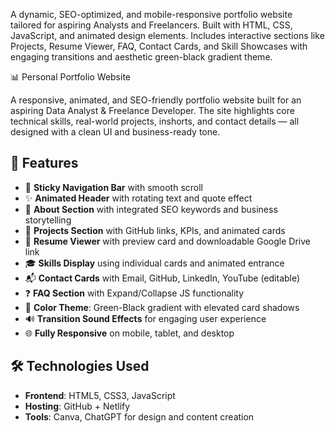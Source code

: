 A dynamic, SEO-optimized, and mobile-responsive portfolio website tailored for aspiring Analysts and Freelancers. Built with HTML, CSS, JavaScript, and animated design elements. Includes interactive sections like Projects, Resume Viewer, FAQ, Contact Cards, and Skill Showcases with engaging transitions and aesthetic green-black gradient theme.

📊 Personal Portfolio Website

A responsive, animated, and SEO-friendly portfolio website built for an aspiring Data Analyst & Freelance Developer. The site highlights core technical skills, real-world projects, inshorts, and contact details — all designed with a clean UI and business-ready tone.


## 🚀 Features

- 🔄 **Sticky Navigation Bar** with smooth scroll
- ✨ **Animated Header** with rotating text and quote effect
- 🧠 **About Section** with integrated SEO keywords and business storytelling
- 💼 **Projects Section** with GitHub links, KPIs, and animated cards
- 📄 **Resume Viewer** with preview card and downloadable Google Drive link
- 🎓 **Skills Display** using individual cards and animated entrance
- 📬 **Contact Cards** with Email, GitHub, LinkedIn, YouTube (editable)
- ❓ **FAQ Section** with Expand/Collapse JS functionality
- 🎨 **Color Theme**: Green-Black gradient with elevated card shadows
- 🔊 **Transition Sound Effects** for engaging user experience
- 🌐 **Fully Responsive** on mobile, tablet, and desktop


## 🛠️ Technologies Used

- **Frontend**: HTML5, CSS3, JavaScript
- **Hosting**: GitHub + Netlify
- **Tools**: Canva, ChatGPT for design and content creation
